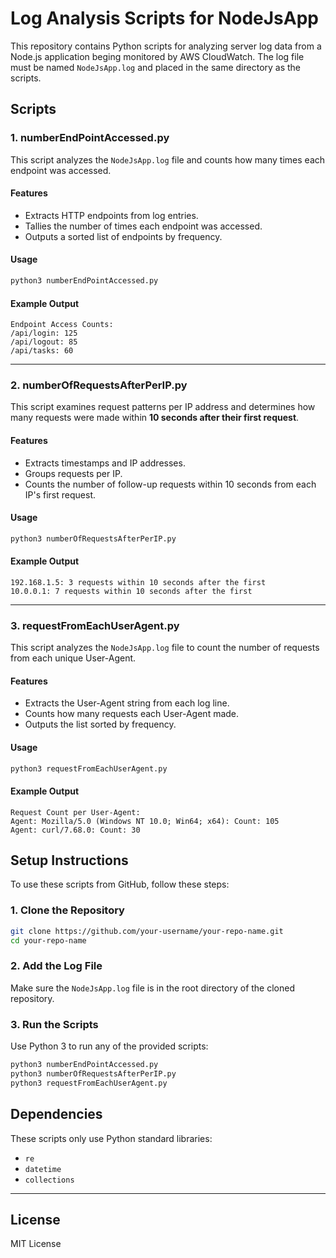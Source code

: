 # Log Analysis Scripts for NodeJsApp

This repository contains Python scripts for analyzing server log data from a Node.js application beging monitored by AWS CloudWatch. The log file must be named `NodeJsApp.log` and placed in the same directory as the scripts.

## Scripts

### 1. numberEndPointAccessed.py

This script analyzes the `NodeJsApp.log` file and counts how many times each endpoint was accessed.

#### Features

- Extracts HTTP endpoints from log entries.
- Tallies the number of times each endpoint was accessed.
- Outputs a sorted list of endpoints by frequency.

#### Usage

```bash
python3 numberEndPointAccessed.py
```

#### Example Output

```
Endpoint Access Counts:
/api/login: 125
/api/logout: 85
/api/tasks: 60
```

---

### 2. numberOfRequestsAfterPerIP.py

This script examines request patterns per IP address and determines how many requests were made within **10 seconds after their first request**.

#### Features

- Extracts timestamps and IP addresses.
- Groups requests per IP.
- Counts the number of follow-up requests within 10 seconds from each IP's first request.

#### Usage

```bash
python3 numberOfRequestsAfterPerIP.py
```

#### Example Output

```
192.168.1.5: 3 requests within 10 seconds after the first
10.0.0.1: 7 requests within 10 seconds after the first
```

---

### 3. requestFromEachUserAgent.py

This script analyzes the `NodeJsApp.log` file to count the number of requests from each unique User-Agent.

#### Features

- Extracts the User-Agent string from each log line.
- Counts how many requests each User-Agent made.
- Outputs the list sorted by frequency.

#### Usage

```bash
python3 requestFromEachUserAgent.py
```

#### Example Output

```
Request Count per User-Agent:
Agent: Mozilla/5.0 (Windows NT 10.0; Win64; x64): Count: 105
Agent: curl/7.68.0: Count: 30
```

## Setup Instructions

To use these scripts from GitHub, follow these steps:

### 1. Clone the Repository

```bash
git clone https://github.com/your-username/your-repo-name.git
cd your-repo-name
```

### 2. Add the Log File

Make sure the `NodeJsApp.log` file is in the root directory of the cloned repository.

### 3. Run the Scripts

Use Python 3 to run any of the provided scripts:

```bash
python3 numberEndPointAccessed.py
python3 numberOfRequestsAfterPerIP.py
python3 requestFromEachUserAgent.py
```

## Dependencies

These scripts only use Python standard libraries:

- `re`
- `datetime`
- `collections`

---

## License

MIT License
